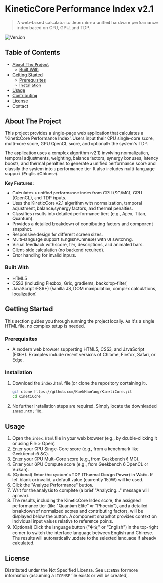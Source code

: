 # KineticCore Performance Index v2.1

> A web-based calculator to determine a unified hardware performance index based on CPU, GPU, and TDP.

<!-- Example Badges (Use placeholders if URLs not provided) -->
![Version](https://img.shields.io/badge/version-2.1-blue?style=flat-square) <!-- Hardcoded version from project name -->

## Table of Contents

- [About The Project](#about-the-project)
  - [Built With](#built-with)
- [Getting Started](#getting-started)
  - [Prerequisites](#prerequisites)
  - [Installation](#installation)
- [Usage](#usage)
- [Contributing](#contributing)
- [License](#license)
- [Contact](#contact)

## About The Project

This project provides a single-page web application that calculates a 'KineticCore Performance Index'. Users input their CPU single-core score, multi-core score, GPU OpenCL score, and optionally the system's TDP.

The application uses a complex algorithm (v2.1) involving normalization, temporal adjustments, weighting, balance factors, synergy bonuses, latency boosts, and thermal penalties to generate a unified performance score and classify the system into a performance tier. It also includes multi-language support (English/Chinese).

**Key Features:**

*   Calculates a unified performance index from CPU (SC/MC), GPU (OpenCL), and TDP inputs.
*   Uses the KineticCore v2.1 algorithm with normalization, temporal adjustment, balance/synergy factors, and thermal penalties.
*   Classifies results into detailed performance tiers (e.g., Apex, Titan, Quantum).
*   Provides a detailed breakdown of contributing factors and component snapshot.
*   Responsive design for different screen sizes.
*   Multi-language support (English/Chinese) with UI switching.
*   Visual feedback with score, tier, descriptions, and animated bars.
*   Client-side calculation (no backend required).
*   Error handling for invalid inputs.

### Built With

*   HTML5
*   CSS3 (including Flexbox, Grid, gradients, backdrop-filter)
*   JavaScript (ES6+) (Vanilla JS, DOM manipulation, complex calculations, localization)

## Getting Started

This section guides you through running the project locally. As it's a single HTML file, no complex setup is needed.

### Prerequisites

*   A modern web browser supporting HTML5, CSS3, and JavaScript (ES6+). Examples include recent versions of Chrome, Firefox, Safari, or Edge.

### Installation

1.  Download the `index.html` file (or clone the repository containing it).
    ```sh
    git clone https://github.com/KuekHaoYang/KinetiCore.git
    cd KinetiCore
    ```
2.  No further installation steps are required. Simply locate the downloaded `index.html` file.

## Usage

1.  Open the `index.html` file in your web browser (e.g., by double-clicking it or using File > Open).
2.  Enter your CPU Single-Core score (e.g., from a benchmark like Geekbench 6 SC).
3.  Enter your CPU Multi-Core score (e.g., from Geekbench 6 MC).
4.  Enter your GPU Compute score (e.g., from Geekbench 6 OpenCL or Vulkan).
5.  (Optional) Enter the system's TDP (Thermal Design Power) in Watts. If left blank or invalid, a default value (currently 150W) will be used.
6.  Click the "Analyze Performance" button.
7.  Wait for the analysis to complete (a brief "Analyzing..." message will appear).
8.  The results, including the KineticCore Index score, the assigned performance tier (like "Quantum Elite" or "Phoenix"), and a detailed breakdown of normalized scores and contributing factors, will be displayed below the button. A component snapshot provides context on individual input values relative to reference points.
9.  (Optional) Click the language button ("中文" or "English") in the top-right corner to switch the interface language between English and Chinese. The results will automatically update to the selected language if already calculated.

## License

Distributed under the Not Specified License. See `LICENSE` for more information (assuming a `LICENSE` file exists or will be created).
